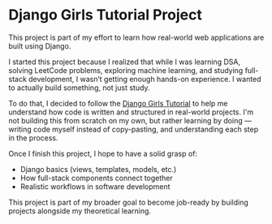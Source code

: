 # Django Girls Tutorial Project

This project is part of my effort to learn how real-world web applications are built using Django.

I started this project because I realized that while I was learning DSA, solving LeetCode problems, exploring machine learning, and studying full-stack development, I wasn’t getting enough hands-on experience. I wanted to actually build something, not just study.

To do that, I decided to follow the [Django Girls Tutorial](https://tutorial.djangogirls.org/en/) to help me understand how code is written and structured in real-world projects. I'm not building this from scratch on my own, but rather learning by doing — writing code myself instead of copy-pasting, and understanding each step in the process.

Once I finish this project, I hope to have a solid grasp of:
- Django basics (views, templates, models, etc.)
- How full-stack components connect together
- Realistic workflows in software development

This project is part of my broader goal to become job-ready by building projects alongside my theoretical learning.
